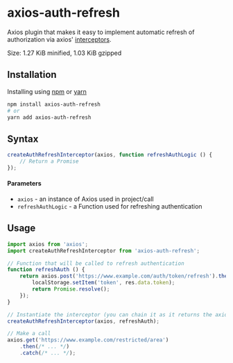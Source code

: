 # axios-auth-refresh
Axios plugin that makes it easy to implement automatic refresh of authorization 
via axios' [interceptors](https://github.com/axios/axios#interceptors). 

Size: 1.27 KiB minified, 1.03 KiB gzipped 
 

## Installation

Installing using [npm](https://www.npmjs.com/get-npm) or [yarn](https://yarnpkg.com/en/docs/install)

```bash
npm install axios-auth-refresh
# or
yarn add axios-auth-refresh
```

## Syntax

```javascript
createAuthRefreshInterceptor(axios, function refreshAuthLogic () {
    // Return a Promise
});
```

#### Parameters
- `axios` - an instance of Axios used in project/call
- `refreshAuthLogic` - a Function used for refreshing authentication

## Usage

```javascript
import axios from 'axios';
import createAuthRefreshInterceptor from 'axios-auth-refresh';

// Function that will be called to refresh authentication
function refreshAuth () {
    return axios.post('https://www.example.com/auth/token/refresh').then(res => {
        localStorage.setItem('token', res.data.token);
        return Promise.resolve();
    });
}

// Instantiate the interceptor (you can chain it as it returns the axios instance)
createAuthRefreshInterceptor(axios, refreshAuth);

// Make a call
axios.get('https://www.example.com/restricted/area')
    .then(/* ... */)
    .catch(/* ... */);
```

